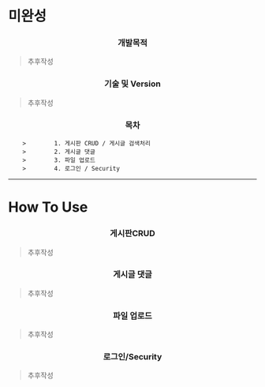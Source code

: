 # 미완성

<h3 align="center"><strong>개발목적</strong></h3>

> 추후작성


<h3 align="center"><strong>기술 및 Version</strong></h3>

> 추후작성

<h3 align="center"><strong>목차</strong></h3>

        >        1. 게시판 CRUD / 게시글 검색처리
        >        2. 게시글 댓글
        >        3. 파일 업로드
        >        4. 로그인 / Security

***

# How To Use

<h3 align="center"><strong> 게시판CRUD </strong></h3>

> 추후작성

<h3 align="center"><strong> 게시글 댓글 </strong></h3>

> 추후작성

<h3 align="center"><strong> 파일 업로드 </strong></h3>

> 추후작성

<h3 align="center"><strong> 로그인/Security </strong></h3>

> 추후작성
